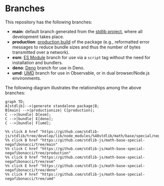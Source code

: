 <!--

@license Apache-2.0

Copyright (c) 2022 The Stdlib Authors.

Licensed under the Apache License, Version 2.0 (the "License");
you may not use this file except in compliance with the License.
You may obtain a copy of the License at

    http://www.apache.org/licenses/LICENSE-2.0

Unless required by applicable law or agreed to in writing, software
distributed under the License is distributed on an "AS IS" BASIS,
WITHOUT WARRANTIES OR CONDITIONS OF ANY KIND, either express or implied.
See the License for the specific language governing permissions and
limitations under the License.

-->

# Branches

This repository has the following branches:

-   **main**: default branch generated from the [stdlib project][stdlib-url], where all development takes place.
-   **production**: [production build][production-url] of the package (e.g., reformatted error messages to reduce bundle sizes and thus the number of bytes transmitted over a network).
-   **esm**: [ES Module][esm-url] branch for use via a `script` tag without the need for installation and bundlers.
-   **deno**: [Deno][deno-url] branch for use in Deno.
-   **umd**: [UMD][umd-url] branch for use in Observable, or in dual browser/Node.js environments.

The following diagram illustrates the relationships among the above branches:

```mermaid
graph TD;
A[stdlib]-->|generate standalone package|B;
B[main] -->|productionize| C[production];
C -->|bundle| D[esm];
C -->|bundle| E[deno];
C -->|bundle| F[umd];

%% click A href "https://github.com/stdlib-js/stdlib/tree/develop/lib/node_modules/%40stdlib/math/base/special/negafibonacci"
%% click B href "https://github.com/stdlib-js/math-base-special-negafibonacci/tree/main"
%% click C href "https://github.com/stdlib-js/math-base-special-negafibonacci/tree/production"
%% click D href "https://github.com/stdlib-js/math-base-special-negafibonacci/tree/esm"
%% click E href "https://github.com/stdlib-js/math-base-special-negafibonacci/tree/deno"
%% click F href "https://github.com/stdlib-js/math-base-special-negafibonacci/tree/umd"
```

[stdlib-url]: https://github.com/stdlib-js/stdlib/tree/develop/lib/node_modules/%40stdlib/math/base/special/negafibonacci
[production-url]: https://github.com/stdlib-js/math-base-special-negafibonacci/tree/production
[deno-url]: https://github.com/stdlib-js/math-base-special-negafibonacci/tree/deno
[umd-url]: https://github.com/stdlib-js/math-base-special-negafibonacci/tree/umd
[esm-url]: https://github.com/stdlib-js/math-base-special-negafibonacci/tree/esm